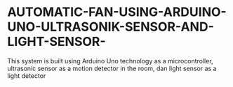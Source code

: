 # AUTOMATIC-FAN-USING-ARDUINO-UNO-ULTRASONIK-SENSOR-AND-LIGHT-SENSOR-
This system is built using Arduino Uno technology as a microcontroller, ultrasonic sensor as a motion detector in the room, dan light sensor as a light detector
